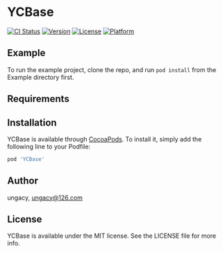 # YCBase

[![CI Status](https://img.shields.io/travis/ungacy/YCBase.svg?style=flat)](https://travis-ci.org/ungacy/YCBase)
[![Version](https://img.shields.io/cocoapods/v/YCBase.svg?style=flat)](https://cocoapods.org/pods/YCBase)
[![License](https://img.shields.io/cocoapods/l/YCBase.svg?style=flat)](https://cocoapods.org/pods/YCBase)
[![Platform](https://img.shields.io/cocoapods/p/YCBase.svg?style=flat)](https://cocoapods.org/pods/YCBase)

## Example

To run the example project, clone the repo, and run `pod install` from the Example directory first.

## Requirements

## Installation

YCBase is available through [CocoaPods](https://cocoapods.org). To install
it, simply add the following line to your Podfile:

```ruby
pod 'YCBase'
```

## Author

ungacy, ungacy@126.com

## License

YCBase is available under the MIT license. See the LICENSE file for more info.
